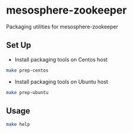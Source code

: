 mesosphere-zookeeper
====================

Packaging utilities for mesosphere-zookeeper

Set Up
------
* Install packaging tools on Centos host

```bash
make prep-centos
```

* Install packaging tools on Ubuntu host

```bash
make prep-ubuntu
```

Usage
-----

```bash
make help
```
